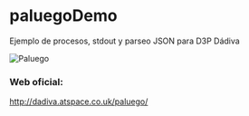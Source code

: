 # paluegoDemo
Ejemplo de procesos, stdout y parseo JSON para D3P Dádiva

![Paluego](http://dadiva.atspace.co.uk/paluego/logo-palomitas.png)

### Web oficial:
http://dadiva.atspace.co.uk/paluego/
